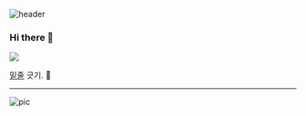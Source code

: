 ![header](https://capsule-render.vercel.app/api?type=Cylinder&color=auto&height=300&section=header&text=Hello%20World&fontSize=90)

### Hi there 👋

<img src="https://img.shields.io/badge/JavaScript-F7DF1E?style=flat-square&logo=JavaScript&logocolor=black"/>

<u>밑줄</u> 긋기. 👀

---

<img src="https://www.7thpizza.com/files/MENU/3F6493546AEC446B980E975410DFB1EB.jpg" alt="pic">


